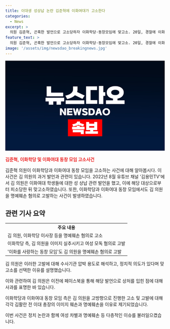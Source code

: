 ```yaml
---
title: 이대생 성상납 논란 김준혁에 이화여대가 고소한다
categories:
  - News
excerpt: >
  의원 김준혁, 곤혹한 발언으로 고소당하자 이화학당·동창모임에 맞고소. 20일, 경찰에 이화학당 이사장 등을 명예훼손 혐의로 고소했다. 이화학당측은 여성 차별적 발언 주장. 김 의원은 수사기관 압박용이라며 맞고소 의도 밝혀. 논란 후 페이스북에서 사과문 게재. 동창모임도 명예훼손 혐의로 고발.
feature_text: >
  의원 김준혁, 곤혹한 발언으로 고소당하자 이화학당·동창모임에 맞고소. 20일, 경찰에 이화학당 이사장 등을 명예훼손 혐의로 고소했다. 이화학당측은 여성 차별적 발언 주장. 김 의원은 수사기관 압박용이라며 맞고소 의도 밝혀. 논란 후 페이스북에서 사과문 게재. 동창모임도 명예훼손 혐의로 고발.
image: '/assets/img/newsdao_breakingnews.jpg'
---
```


<p><img src="/assets/img/newsdao_breakingnews.jpg" alt="pcversion 속보" /></p>

<p><b><span style="color: #ee2323;">김준혁, 이화학당 및 이화여대 동창 모임 고소사건</span></b></p>

<p>김준혁 의원이 이화학당과 이화여대 동창 모임을 고소하는 사건에 대해 알아봅시다. 이 사건은 김 의원의 과거 발언과 관련이 있습니다. 2022년 8월 유튜브 채널 '김용민TV'에서 김 의원은 이화여대 학생들에 대한 성 상납 관련 발언을 했고, 이에 해당 대상으로부터 피소당한 뒤 맞고소하였습니다. 또한, 이화학당과 이화여대 동창 모임에서도 김 의원을 명예훼손 혐의로 고발하는 사건이 발생하였습니다.</p>

<h2 data-ke-size="size26">관련 기사 요약</h2>

<table>
  <tr>
    <td style="text-align: center; height: 17px;"><b>주요 내용</b></td>
  </tr>
  <tr>
    <td style="text-align: left; height: 17px;">김 의원, 이화학당 이사장 등을 명예훼손 혐의로 고소</td>
  </tr>
  <tr>
    <td style="text-align: left; height: 17px;">이화학당 측, 김 의원을 이미지 실추시키고 여성 모독 혐의로 고발</td>
  </tr>
  <tr>
    <td style="text-align: left; height: 17px;">'이화를 사랑하는 동창 모임'도 김 의원을 명예훼손 혐의로 고발</td>
  </tr>
</table>

<p>김 의원은 이러한 고발에 대해 수사기관 압박 용도로 해석하고, 정치적 의도가 있다며 맞고소를 선택한 이유를 설명했습니다.</p>

<p>이와 관련하여 김 의원은 이전에 페이스북을 통해 해당 발언으로 상처를 입힌 점에 대해 사과를 표명한 바 있습니다.</p>

<p>이화학당과 이화여대 동창 모임 측은 김 의원을 고방향으로 진행한 고소 및 고발에 대해 각각 김활란 전 이대 총장의 이미지 훼손과 명예훼손을 이유로 제기되었습니다.</p>

<p>이번 사건은 정치 논란과 함께 여성 차별과 명예훼손 등 다층적인 이슈를 불러일으켰습니다.</p>

